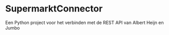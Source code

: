 # SupermarktConnector
Een Python project voor het verbinden met de REST API van Albert Heijn en Jumbo
